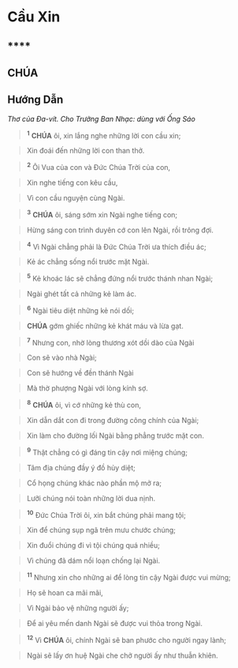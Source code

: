 # Cầu Xin

## ****

## CHÚA

## Hướng Dẫn
*Thơ của Đa-vít. Cho Trưởng Ban Nhạc: dùng với Ống Sáo*

> <sup><b>1</b></sup> **CHÚA** ôi, xin lắng nghe những lời con cầu xin;
>


> Xin đoái đến những lời con than thở.
>


> <sup><b>2</b></sup> Ôi Vua của con và Đức Chúa Trời của con,
>


> Xin nghe tiếng con kêu cầu,
>


> Vì con cầu nguyện cùng Ngài.
>


> <sup><b>3</b></sup> **CHÚA** ôi, sáng sớm xin Ngài nghe tiếng con;
>


> Hừng sáng con trình duyên cớ con lên Ngài, rồi trông đợi.
>


> <sup><b>4</b></sup> Vì Ngài chẳng phải là Đức Chúa Trời ưa thích điều ác;
>


> Kẻ ác chẳng sống nổi trước mặt Ngài.
>


> <sup><b>5</b></sup> Kẻ khoác lác sẽ chẳng đứng nổi trước thánh nhan Ngài;
>


> Ngài ghét tất cả những kẻ làm ác.
>


> <sup><b>6</b></sup> Ngài tiêu diệt những kẻ nói dối;
>


> **CHÚA** gớm ghiếc những kẻ khát máu và lừa gạt.
>


> <sup><b>7</b></sup> Nhưng con, nhờ lòng thương xót dồi dào của Ngài
>


> Con sẽ vào nhà Ngài;
>


> Con sẽ hướng về đền thánh Ngài
>


> Mà thờ phượng Ngài với lòng kính sợ.
>


> <sup><b>8</b></sup> **CHÚA** ôi, vì cớ những kẻ thù con,
>


> Xin dẫn dắt con đi trong đường công chính của Ngài;
>


> Xin làm cho đường lối Ngài bằng phẳng trước mặt con.
>


> <sup><b>9</b></sup> Thật chẳng có gì đáng tin cậy nơi miệng chúng;
>


> Tâm địa chúng đầy ý đồ hủy diệt;
>


> Cổ họng chúng khác nào phần mộ mở ra;
>


> Lưỡi chúng nói toàn những lời dua nịnh.
>


> <sup><b>10</b></sup> Đức Chúa Trời ôi, xin bắt chúng phải mang tội;
>


> Xin để chúng sụp ngã trên mưu chước chúng;
>


> Xin đuổi chúng đi vì tội chúng quá nhiều;
>


> Vì chúng đã dám nổi loạn chống lại Ngài.
>


> <sup><b>11</b></sup> Nhưng xin cho những ai để lòng tin cậy Ngài được vui mừng;
>


> Họ sẽ hoan ca mãi mãi,
>


> Vì Ngài bảo vệ những người ấy;
>


> Để ai yêu mến danh Ngài sẽ được vui thỏa trong Ngài.
>


> <sup><b>12</b></sup> Vì **CHÚA** ôi, chính Ngài sẽ ban phước cho người ngay lành;
>


> Ngài sẽ lấy ơn huệ Ngài che chở người ấy như thuẫn khiên.
>